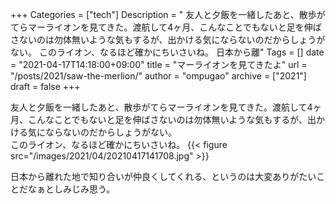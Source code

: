 +++
Categories = ["tech"]
Description = " 友人と夕飯を一緒したあと、散歩がてらマーライオンを見てきた。渡航して4ヶ月、こんなことでもないと足を伸ばさないのは勿体無いような気もするが、出かける気にならないのだからしょうがない。 このライオン、なるほど確かにちいさいね。  日本から離"
Tags = []
date = "2021-04-17T14:18:00+09:00"
title = "マーライオンを見てきたよ"
url = "/posts/2021/saw-the-merlion/"
author = "ompugao"
archive = ["2021"]
draft = false
+++

<body>
<p>友人と夕飯を一緒したあと、散歩がてらマーライオンを見てきた。渡航して4ヶ月、こんなことでもないと足を伸ばさないのは勿体無いような気もするが、出かける気にならないのだからしょうがない。<br>
このライオン、なるほど確かにちいさいね。
{{< figure src="/images/2021/04/20210417141708.jpg" >}}
</p>

<p>日本から離れた地で知り合いが仲良くしてくれる、というのは大変ありがたいことだなぁとしみじみ思う。</p>
</body>
